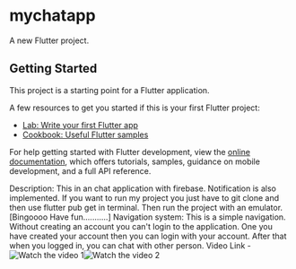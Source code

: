 # mychatapp

A new Flutter project.

## Getting Started

This project is a starting point for a Flutter application.

A few resources to get you started if this is your first Flutter project:

- [Lab: Write your first Flutter app](https://docs.flutter.dev/get-started/codelab)
- [Cookbook: Useful Flutter samples](https://docs.flutter.dev/cookbook)

For help getting started with Flutter development, view the
[online documentation](https://docs.flutter.dev/), which offers tutorials,
samples, guidance on mobile development, and a full API reference.

Description: This in an chat application with firebase. Notification is also implemented.
If you want to run my project you just have to git clone and then use flutter pub get in terminal. Then run the project with an emulator. [Bingoooo Have fun...........]
Navigation system: This is a simple navigation. Without creating an account you can't login to the application. One you have created your account then you can login with your account. After that when you logged in, you can chat with other person.
Video Link - ![Watch the video 1](https://github.com/Zaeem104158/mychatapp/blob/main/record1.gif)![Watch the video 2](https://github.com/Zaeem104158/mychatapp/blob/main/record1.gif)
